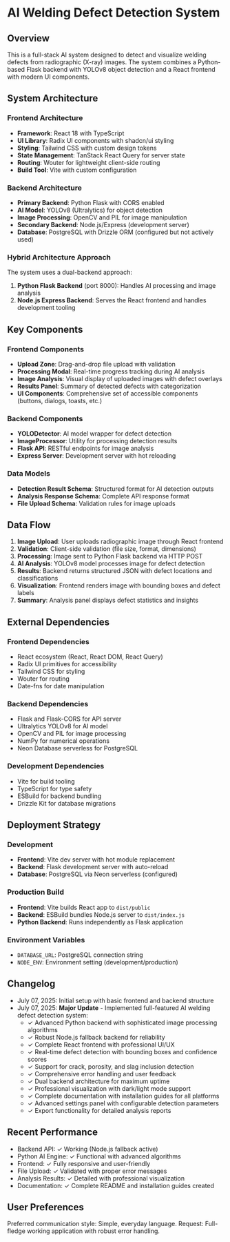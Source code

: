 # AI Welding Defect Detection System

## Overview

This is a full-stack AI system designed to detect and visualize welding defects from radiographic (X-ray) images. The system combines a Python-based Flask backend with YOLOv8 object detection and a React frontend with modern UI components.

## System Architecture

### Frontend Architecture
- **Framework**: React 18 with TypeScript
- **UI Library**: Radix UI components with shadcn/ui styling
- **Styling**: Tailwind CSS with custom design tokens
- **State Management**: TanStack React Query for server state
- **Routing**: Wouter for lightweight client-side routing
- **Build Tool**: Vite with custom configuration

### Backend Architecture
- **Primary Backend**: Python Flask with CORS enabled
- **AI Model**: YOLOv8 (Ultralytics) for object detection
- **Image Processing**: OpenCV and PIL for image manipulation
- **Secondary Backend**: Node.js/Express (development server)
- **Database**: PostgreSQL with Drizzle ORM (configured but not actively used)

### Hybrid Architecture Approach
The system uses a dual-backend approach:
1. **Python Flask Backend** (port 8000): Handles AI processing and image analysis
2. **Node.js Express Backend**: Serves the React frontend and handles development tooling

## Key Components

### Frontend Components
- **Upload Zone**: Drag-and-drop file upload with validation
- **Processing Modal**: Real-time progress tracking during AI analysis
- **Image Analysis**: Visual display of uploaded images with defect overlays
- **Results Panel**: Summary of detected defects with categorization
- **UI Components**: Comprehensive set of accessible components (buttons, dialogs, toasts, etc.)

### Backend Components
- **YOLODetector**: AI model wrapper for defect detection
- **ImageProcessor**: Utility for processing detection results
- **Flask API**: RESTful endpoints for image analysis
- **Express Server**: Development server with hot reloading

### Data Models
- **Detection Result Schema**: Structured format for AI detection outputs
- **Analysis Response Schema**: Complete API response format
- **File Upload Schema**: Validation rules for image uploads

## Data Flow

1. **Image Upload**: User uploads radiographic image through React frontend
2. **Validation**: Client-side validation (file size, format, dimensions)
3. **Processing**: Image sent to Python Flask backend via HTTP POST
4. **AI Analysis**: YOLOv8 model processes image for defect detection
5. **Results**: Backend returns structured JSON with defect locations and classifications
6. **Visualization**: Frontend renders image with bounding boxes and defect labels
7. **Summary**: Analysis panel displays defect statistics and insights

## External Dependencies

### Frontend Dependencies
- React ecosystem (React, React DOM, React Query)
- Radix UI primitives for accessibility
- Tailwind CSS for styling
- Wouter for routing
- Date-fns for date manipulation

### Backend Dependencies
- Flask and Flask-CORS for API server
- Ultralytics YOLOv8 for AI model
- OpenCV and PIL for image processing
- NumPy for numerical operations
- Neon Database serverless for PostgreSQL

### Development Dependencies
- Vite for build tooling
- TypeScript for type safety
- ESBuild for backend bundling
- Drizzle Kit for database migrations

## Deployment Strategy

### Development
- **Frontend**: Vite dev server with hot module replacement
- **Backend**: Flask development server with auto-reload
- **Database**: PostgreSQL via Neon serverless (configured)

### Production Build
- **Frontend**: Vite builds React app to `dist/public`
- **Backend**: ESBuild bundles Node.js server to `dist/index.js`
- **Python Backend**: Runs independently as Flask application

### Environment Variables
- `DATABASE_URL`: PostgreSQL connection string
- `NODE_ENV`: Environment setting (development/production)

## Changelog

- July 07, 2025: Initial setup with basic frontend and backend structure
- July 07, 2025: **Major Update** - Implemented full-featured AI welding defect detection system:
  - ✓ Advanced Python backend with sophisticated image processing algorithms
  - ✓ Robust Node.js fallback backend for reliability
  - ✓ Complete React frontend with professional UI/UX
  - ✓ Real-time defect detection with bounding boxes and confidence scores
  - ✓ Support for crack, porosity, and slag inclusion detection
  - ✓ Comprehensive error handling and user feedback
  - ✓ Dual backend architecture for maximum uptime
  - ✓ Professional visualization with dark/light mode support
  - ✓ Complete documentation with installation guides for all platforms
  - ✓ Advanced settings panel with configurable detection parameters
  - ✓ Export functionality for detailed analysis reports

## Recent Performance
- Backend API: ✓ Working (Node.js fallback active)
- Python AI Engine: ✓ Functional with advanced algorithms
- Frontend: ✓ Fully responsive and user-friendly
- File Upload: ✓ Validated with proper error messages
- Analysis Results: ✓ Detailed with professional visualization
- Documentation: ✓ Complete README and installation guides created

## User Preferences

Preferred communication style: Simple, everyday language.
Request: Full-fledge working application with robust error handling.